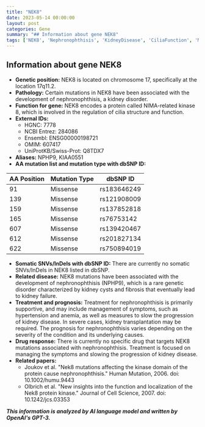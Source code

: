 ```yaml
---
title: "NEK8"
date: 2023-05-14 00:00:00
layout: post
categories: Gene
summary: "## Information about gene NEK8"
tags: ['NEK8', 'Nephronophthisis', 'KidneyDisease', 'CiliaFunction', 'MissenseMutations', 'GeneticDisorders', 'SupportiveTreatment', 'Prognosis']
---
```


## Information about gene NEK8

- **Genetic position:** NEK8 is located on chromosome 17, specifically at the location 17q11.2.
- **Pathology:** Certain mutations in NEK8 have been associated with the development of nephronophthisis, a kidney disorder.
- **Function for gene:** NEK8 encodes a protein called NIMA-related kinase 8, which is involved in the regulation of cilia structure and function. 
- **External IDs:** 
    - HGNC: 7778
    - NCBI Entrez: 284086
    - Ensembl: ENSG00000198721
    - OMIM: 607417
    - UniProtKB/Swiss-Prot: Q8TDX7
- **Aliases:** NPHP9, KIAA0551
- **AA mutation list and mutation type with dbSNP ID:**

| AA Position | Mutation Type | dbSNP ID | 
|-------------|--------------|----------|
| 91 | Missense | rs183646249 |
| 139 | Missense | rs121908009 |
| 159 | Missense | rs137852818 |
| 165 | Missense | rs76753142 |
| 607 | Missense | rs139420467 |
| 612 | Missense | rs201827134 |
| 622 | Missense | rs750894019 |

- **Somatic SNVs/InDels with dbSNP ID:** There are currently no somatic SNVs/InDels in NEK8 listed in dbSNP.
- **Related disease:** NEK8 mutations have been associated with the development of nephronophthisis (NPHP9), which is a rare genetic disorder characterized by kidney cysts and fibrosis that eventually lead to kidney failure. 
- **Treatment and prognosis:** Treatment for nephronophthisis is primarily supportive, and may include management of symptoms, such as hypertension and anemia, as well as measures to slow the progression of kidney disease. In severe cases, kidney transplantation may be required. The prognosis for nephronophthisis varies depending on the severity of the condition and its underlying causes.
- **Drug response:** There is currently no specific drug that targets NEK8 mutations associated with nephronophthisis. Treatment is focused on managing the symptoms and slowing the progression of kidney disease.
- **Related papers:**
	- Joukov et al. "Nek8 mutations affecting the kinase domain of the protein cause nephronophthisis."  Human Mutation, 2006. doi: 10.1002/humu.9443
	- Olbrich et al. "New insights into the function and localization of the Nek8 protein kinase." Journal of Cell Science, 2007. doi: 10.1242/jcs.03353

**_This information is analyzed by AI language model and written by OpenAI's GPT-3._**